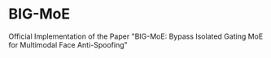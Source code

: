 # BIG-MoE
Official Implementation of the Paper "BIG-MoE: Bypass Isolated Gating MoE for Multimodal Face Anti-Spoofing"
